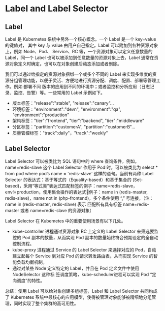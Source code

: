 # Label and Label Selector

## Label

Label 是 Kubernetes 系统中另外一个核心概念。一个 Label 是一个 key=value 的键值对， 其中 key 与 value 由用户自己指定。Label 可以附加到各种资源对象上，例如 Node、Pod、 Service、RC 等，一个资源对象可以定义任意数量的 Label，同一个 Label 也可以被添加到任意数量的资源对象上去，Label 通常在资源对象定义时确定，也可以在对象创建后动态添加或者删除。

我们可以通过给指定的资源对象捆绑一个或多个不同的 Label 来实现多维度的资源分组管理功能，以便于灵活、方便地进行资源分配、调度、配置、部署等管理工作。例如:部署不同 版本的应用到不同的环境中；或者监控和分析应用（日志记录、监控、告警）等。一些常用的 Label 示例如下。

* 版本标签："release":"stable", "release":"canary"...
* 环境标签："environment":"devn", "environment":"qa", "environment":"production"
* 架构标签："tier":"frontend", "tier":"backend", "tier":"middleware"
* 分区标签："partition":"customerA", "partition":"customerB"...
* 质量管控标签："track":daily"，"track":"weekly"

## Label Selector

Label Selector 可以被类比为 SQL 语句中的 where 查询条件，例如，name=redis-slave 这个 Label Selector 作用于 Pod 时，可以被类比为 select * from pod where pod’s name = 'redis-slave' 这样的语句。当前有两种 Label Selector 的表达式：基于等式的（Equality-based）和基于集合的 (Set-based)，釆用“等式类”表达式匹配标签的例子：name=redis-slave，env!=production，使用集合操作的表达式例子：name in (redis-master, redis-slave)，name not in (php-frontend)，多个条件使用 “,” 号连接。（注：name in (redis-master, redis-slave) 表示 匹配所有具有标签 name=redis-master 或者 name=redis-slave 的资源对象）

Label Selector 在 Kubemetes 中的重要使用场景有以下几处。

* kube-controller 进程通过资源对象 RC 上定义的 Label Selector 来筛选要监控的 Pod 副本的数量，从而实现 Pod 副本的数量始终符合预期设定的全自动控制流程。
* kube-proxy 进程通过 Service 的 Label Selector 来选择对应的 Pod，自动建立起每个 Service 到对应 Pod 的请求转发路由表，从而实现 Service 的智能负载均衡机制。
* 通过对某些 Node 定义特定的 Label，并且在 Pod 定义文件中使用 NodeSelector 这种标 签调度策略，kube-scheduler进程可以实现 Pod “定向调度”的特性。

总结：使用 Label 可以给对象创建多组标签，Label 和 Label Selector 共同构成了 Kubernetes 系统中最核心的应用模型，使得被管理对象能够被精细地分组管理，同时实现了整个集群的高可用性。